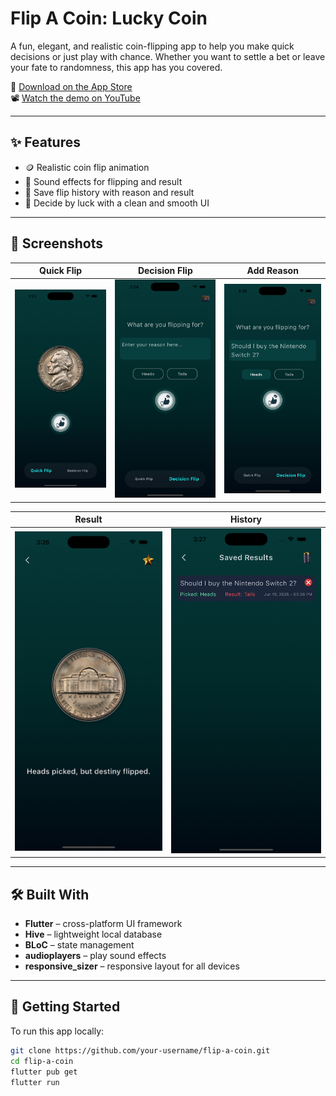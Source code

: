 # Flip A Coin: Lucky Coin

A fun, elegant, and realistic coin-flipping app to help you make quick decisions or just play with chance. Whether you want to settle a bet or leave your fate to randomness, this app has you covered.

🎯 [Download on the App Store](https://apps.apple.com/us/app/flip-a-coin-lucky-coin/id6747534846?platform=iphone)  
📽️ [Watch the demo on YouTube](https://youtube.com/shorts/U45CLmqQzQY)

---

## ✨ Features

- 🪙 Realistic coin flip animation
- 🎵 Sound effects for flipping and result
- 📜 Save flip history with reason and result
- 🧠 Decide by luck with a clean and smooth UI


---

## 📱 Screenshots

| Quick Flip | Decision Flip | Add Reason|
|-----------|--------|---------------|
| ![Flip](2.jpg) | ![Result](3.jpg) | ![History](4.jpg) |

| Result | History |
|----------|------------|
| ![Settings](5.jpg) | ![Dark Mode](6.png) |

---

## 🛠️ Built With

- **Flutter** – cross-platform UI framework
- **Hive** – lightweight local database
- **BLoC** – state management
- **audioplayers** – play sound effects
- **responsive_sizer** – responsive layout for all devices

---

## 🚀 Getting Started

To run this app locally:

```bash
git clone https://github.com/your-username/flip-a-coin.git
cd flip-a-coin
flutter pub get
flutter run
